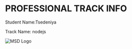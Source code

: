 # PROFESSIONAL TRACK INFO

Student Name:Tsedeniya

Track Name: nodejs

![MSD Logo](assets/msd-6th-batch-logo.png "MSD 6th Batch Logo")
